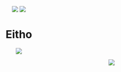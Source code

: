 <p align='center'>
 <!-- why <p>? well, html in github markdown is 🙄 -->
  <img src='https://github-readme-stats.vercel.app/api?username=Eithoo&show_icons=true&include_all_commits=true&count_private=true&disable_animations=false&theme=radical&bg_color=0,141321,4E1E3C&hide_title=true&hide_border=true&cache_seconds=1800'>
  <img src='https://github-readme-stats.vercel.app/api/top-langs/?username=Eithoo&layout=compact&count_private=true&include_all_commits=true&hide_border=true&langs_count=30&theme=radical&bg_color=0,4E1E3C,141321'/>
</p>

<h1 align='center'>Eitho</h1>

<p align='center'>
  <!--<img src="https://i.imgur.com/zE0t9yd.png" width="32" /> 
  <b>Discord</b>: Eitho#9637 <br /> -->
  <!--<img src="https://techcommunity.microsoft.com/t5/image/serverpage/image-id/172206i70472167E79B9D0F?v=v2" width="32" /> 
  <b>Mail</b>: del -->
 <a href= 'https://discord.com/users/358259479525195776'><img src='https://lanyard-profile-readme.vercel.app/api/358259479525195776?bg=00000000' /></a>
</p>
<img align='right' src='https://komarev.com/ghpvc/?username=Eithoo&color=2f3136'>

<!--
**Eithoo/Eithoo** is a ✨ _special_ ✨ repository because its `README.md` (this file) appears on your GitHub profile.

Here are some ideas to get you started:

- 🔭 I’m currently working on ...
- 🌱 I’m currently learning ...
- 👯 I’m looking to collaborate on ...
- 🤔 I’m looking for help with ...
- 💬 Ask me about ...
- 📫 How to reach me: ...
- 😄 Pronouns: ...
- ⚡ Fun fact: ...
-->
